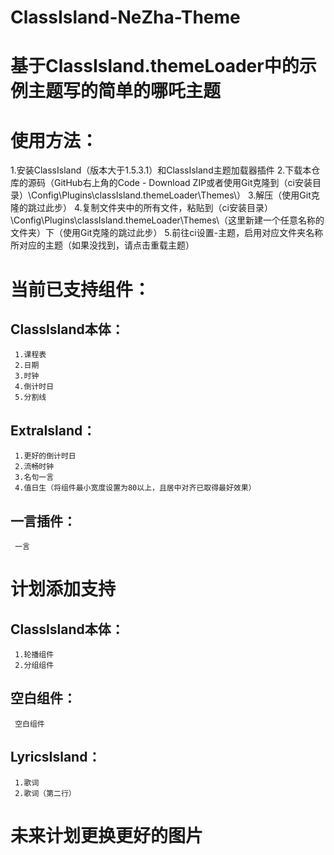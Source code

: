 # ClassIsland-NeZha-Theme
# 基于ClassIsland.themeLoader中的示例主题写的简单的哪吒主题


# 使用方法：
1.安装ClassIsland（版本大于1.5.3.1）和ClassIsland主题加载器插件
2.下载本仓库的源码（GitHub右上角的Code - Download ZIP或者使用Git克隆到（ci安装目录）\Config\Plugins\classIsland.themeLoader\Themes\）
3.解压（使用Git克隆的跳过此步）
4.复制文件夹中的所有文件，粘贴到（ci安装目录）\Config\Plugins\classIsland.themeLoader\Themes\（这里新建一个任意名称的文件夹）下（使用Git克隆的跳过此步）
5.前往ci设置-主题，启用对应文件夹名称所对应的主题（如果没找到，请点击重载主题）

# 当前已支持组件：
## ClassIsland本体：
     1.课程表
     2.日期
     3.时钟
     4.倒计时日
     5.分割线
## ExtraIsland：
     1.更好的倒计时日
     2.流畅时钟
     3.名句一言
     4.值日生（将组件最小宽度设置为80以上，且居中对齐已取得最好效果）
## 一言插件：
     一言

# 计划添加支持
## ClassIsland本体：
     1.轮播组件
     2.分组组件
## 空白组件：
     空白组件
## LyricsIsland：
     1.歌词
     2.歌词（第二行）

# 未来计划更换更好的图片